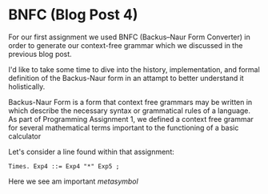 # BNFC (Blog Post 4) 
For our first assignment we used BNFC (Backus–Naur Form Converter) in order to generate our context-free grammar which we discussed in the previous blog 
post. 

I'd like to take some time to dive into the history, implementation, and formal definition of the Backus-Naur form in an attampt to better understand it 
holistically. 

Backus-Naur Form is a form that context free grammars may be written in which describe the necessary syntax or grammatical rules of a language. 
As part of Programming Assignment 1, we defined a context free grammar for several mathematical terms important to the functioning of a basic calculator

Let's consider a line found within that assignment: 

```
Times. Exp4 ::= Exp4 "*" Exp5 ;
```

Here we see am important *metasymbol* 
